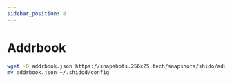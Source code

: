 ```yaml
---
sidebar_position: 8
---
```


# Addrbook

```bash
wget -O addrbook.json https://snapshots.256x25.tech/snapshots/shido/addrbook.json --inet4-only
mv addrbook.json ~/.shidod/config
```